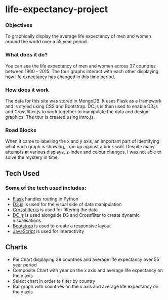 # life-expectancy-project


### Objectives

To graphically display the average life expectancy of men and women around the world over a 55 year period. 

### What does it do?

You can see the life expectancy of men and women across 37 countries between 1960 - 2015. The four graphs interact with each other displaying how life expectancy has changed in this time period.

### How does it work

The data for this site was stored in MongoDB. It uses Flask as a framework and is styled using CSS and Bootstrap. DC.js is then used to enable D3.js and Crossfilter.js to work together to manipulate the data and design graphics. The tour is created using intro.js.

### Road Blocks

When it came to labelling the x and y axis, an important part of identifying what each graph is showing, I ran up against a brick wall. Despite many attempts at various displays, z-index and colour changes, I was not able to solve the mystery in time. 


## Tech Used

### Some of the tech used includes:

- [Flask](http://flask.pocoo.org/)
 handles routing in Python
- [D3.js](https://d3js.org/)
  is used for the visual side of data manipulation 
- [Crossfilter.js](http://square.github.io/crossfilter/)
  is used for filtering the data
- [DC.js](https://dc-js.github.io/dc.js/)
  is used alongside D3 and Crossfilter to create dynamic visualisations
- [Bootstrap](http://getbootstrap.com/)
 is used to create a responsive layout
- [JavaScript](https://javascript.com/)
 is used for interactivity

## Charts

- Pie Chart displaying 39 countries and average life expectancy over 55 year period
- Composite Chart with year on the x axis and average life expectancy on the y axis
- Select chart in order to filter by country
- Bar graph with countries on the x axis and average life expectancy on the y axis

